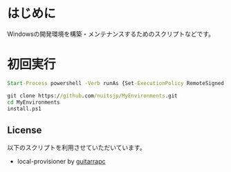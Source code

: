 # はじめに

Windowsの開発環境を構築・メンテナンスするためのスクリプトなどです。

# 初回実行

```cmd
Start-Process powershell -Verb runAs {Set-ExecutionPolicy RemoteSigned -scope CurrentUser -Force; iwr -useb bit.ly/2PPZh4P | iex; Read-Host}
```

```cmd
git clone https://github.com/nuitsjp/MyEnvironments.git
cd MyEnvironments
install.ps1
```
## License

以下のスクリプトを利用させていただいています。

- local-provisioner by [guitarrapc](https://github.com/guitarrapc/local-provisioner)